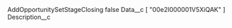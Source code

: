 <?xml version="1.0" encoding="UTF-8"?>
<CustomMetadata xmlns="http://soap.sforce.com/2006/04/metadata" xmlns:xsi="http://www.w3.org/2001/XMLSchema-instance" xmlns:xsd="http://www.w3.org/2001/XMLSchema">
    <label>AddOpportunitySetStageClosing</label>
    <protected>false</protected>
    <values>
        <field>Data__c</field>
        <value xsi:type="xsd:string">[
&quot;00e2I000001V5XiQAK&quot;
]</value>
    </values>
    <values>
        <field>Description__c</field>
        <value xsi:nil="true"/>
    </values>
</CustomMetadata>
